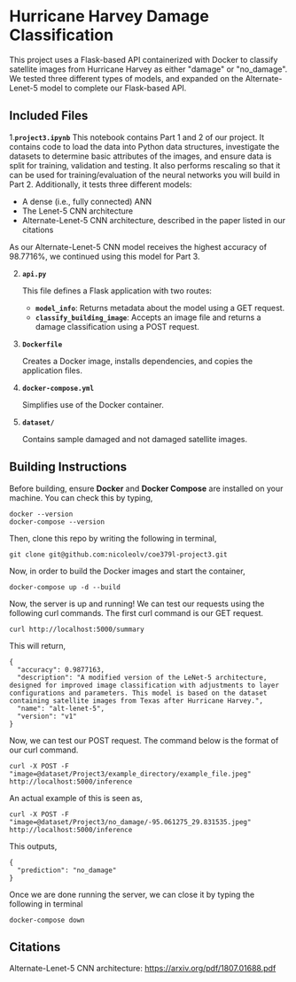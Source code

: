# Hurricane Harvey Damage Classification

This project uses a Flask-based API containerized with Docker to classify satellite images from Hurricane Harvey as either "damage" or "no_damage". We tested three different types of models, and expanded on the Alternate-Lenet-5 model to complete our Flask-based API. 

## Included Files

1.**`project3.ipynb`**
   This notebook contains Part 1 and 2 of our project. It contains code to load the data into Python data structures, investigate the datasets to determine basic attributes of the images, and ensure data is split for training, validation and testing. It also performs rescaling so that it can be used for training/evaluation of the neural networks you will build in Part 2. Additionally, it tests three different models:
   
   - A dense (i.e., fully connected) ANN
   - The Lenet-5 CNN architecture
   - Alternate-Lenet-5 CNN architecture, described in the paper listed in our citations

 As our Alternate-Lenet-5 CNN model receives the highest accuracy of 98.7716%, we continued using this model for Part 3. 

2. **`api.py`**

   This file defines a Flask application with two routes:
   - **`model_info`**: Returns metadata about the model using a GET request.
   - **`classify_building_image`**: Accepts an image file and returns a damage classification using a POST request.

3. **`Dockerfile`**

   Creates a Docker image, installs dependencies, and copies the application files.

4. **`docker-compose.yml`**

   Simplifies use of the Docker container.

5. **`dataset/`**

   Contains sample damaged and not damaged satellite images.

## Building Instructions

Before building, ensure **Docker** and **Docker Compose** are installed on your machine. You can check this by typing, 
```
docker --version
docker-compose --version
```

Then, clone this repo by writing the following in terminal,
```
git clone git@github.com:nicoleolv/coe379l-project3.git
```
Now, in order to build the Docker images and start the container, 
```
docker-compose up -d --build
```

Now, the server is up and running! We can test our requests using the following curl commands. The first curl command is our GET request.

```
curl http://localhost:5000/summary
```

This will return,
```
{
  "accuracy": 0.9877163,
  "description": "A modified version of the LeNet-5 architecture, designed for improved image classification with adjustments to layer configurations and parameters. This model is based on the dataset containing satellite images from Texas after Hurricane Harvey.",
  "name": "alt-lenet-5",
  "version": "v1"
}
```

Now, we can test our POST request. The command below is the format of our curl command.
```
curl -X POST -F "image=@dataset/Project3/example_directory/example_file.jpeg" http://localhost:5000/inference
```
An actual example of this is seen as,
```
curl -X POST -F "image=@dataset/Project3/no_damage/-95.061275_29.831535.jpeg" http://localhost:5000/inference
```
This outputs,
```
{
  "prediction": "no_damage"
}
```
Once we are done running the server, we can close it by typing the following in terminal
```
docker-compose down
```

## Citations

Alternate-Lenet-5 CNN architecture: https://arxiv.org/pdf/1807.01688.pdf
